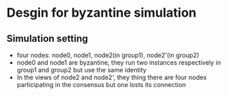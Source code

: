 # Desgin for byzantine simulation

## Simulation setting

- four nodes: node0, node1, node2(in group1), node2'(in group2)
- node0 and node1 are byzantine, they run two instances respectively in group1 and group2 but use the same identity
- In the views of node2 and node2', they thing there are four nodes participating in the consensus but one losts its connection
